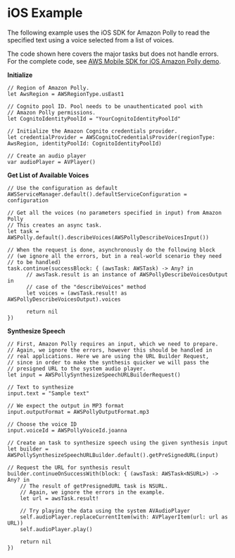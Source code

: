 # iOS Example<a name="examples-ios"></a>

The following example uses the iOS SDK for Amazon Polly to read the specified text using a voice selected from a list of voices\.

The code shown here covers the major tasks but does not handle errors\. For the complete code, see [AWS Mobile SDK for iOS Amazon Polly demo](https://github.com/awslabs/aws-sdk-ios-samples/tree/master/Polly-Sample/Swift)\.

**Initialize**  


```
// Region of Amazon Polly.
let AwsRegion = AWSRegionType.usEast1
 
// Cognito pool ID. Pool needs to be unauthenticated pool with
// Amazon Polly permissions.
let CognitoIdentityPoolId = "YourCognitoIdentityPoolId"
 
// Initialize the Amazon Cognito credentials provider.
let credentialProvider = AWSCognitoCredentialsProvider(regionType: AwsRegion, identityPoolId: CognitoIdentityPoolId)

// Create an audio player
var audioPlayer = AVPlayer()
```

**Get List of Available Voices**  


```
// Use the configuration as default
AWSServiceManager.default().defaultServiceConfiguration = configuration

// Get all the voices (no parameters specified in input) from Amazon Polly
// This creates an async task.
let task = AWSPolly.default().describeVoices(AWSPollyDescribeVoicesInput())
 
// When the request is done, asynchronously do the following block
// (we ignore all the errors, but in a real-world scenario they need
// to be handled)
task.continue(successBlock: { (awsTask: AWSTask) -> Any? in
      // awsTask.result is an instance of AWSPollyDescribeVoicesOutput in
      // case of the "describeVoices" method
      let voices = (awsTask.result! as AWSPollyDescribeVoicesOutput).voices
 
      return nil
})
```

**Synthesize Speech**  


```
// First, Amazon Polly requires an input, which we need to prepare.
// Again, we ignore the errors, however this should be handled in
// real applications. Here we are using the URL Builder Request,
// since in order to make the synthesis quicker we will pass the
// presigned URL to the system audio player.
let input = AWSPollySynthesizeSpeechURLBuilderRequest()

// Text to synthesize
input.text = "Sample text"

// We expect the output in MP3 format
input.outputFormat = AWSPollyOutputFormat.mp3

// Choose the voice ID
input.voiceId = AWSPollyVoiceId.joanna

// Create an task to synthesize speech using the given synthesis input
let builder = AWSPollySynthesizeSpeechURLBuilder.default().getPreSignedURL(input)

// Request the URL for synthesis result
builder.continueOnSuccessWith(block: { (awsTask: AWSTask<NSURL>) -> Any? in
	// The result of getPresignedURL task is NSURL.
	// Again, we ignore the errors in the example.
	let url = awsTask.result!

	// Try playing the data using the system AVAudioPlayer
	self.audioPlayer.replaceCurrentItem(with: AVPlayerItem(url: url as URL))
	self.audioPlayer.play()

	return nil
})
```